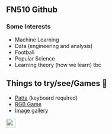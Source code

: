 ## FN510 Github
### Some Interests
- Machine Learning
- Data (engineering and analysis)
- Football
- Popular Science
- Learning theory (how we learn)
tbc
 

## Things to try/see/Games 🤠

- [Patta](https://fn510.github.io/patta/) (keyboard required)
- [RGB Game](https://fn510.github.io/ColourGame/)
- [Image gallery](https://fn510.github.io/ImageGallery/)





<a href='https://www.linkedin.com/in/franklin-ngemoh-736241101/'><img src='https://www.flaticon.com/svg/static/icons/svg/145/145807.svg' width='25px'></a>
